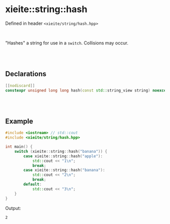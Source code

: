 # xieite::string::hash
Defined in header `<xieite/string/hash.hpp>`

<br/>

"Hashes" a string for use in a `switch`. Collisions may occur.

<br/><br/>

## Declarations
```cpp
[[nodiscard]]
constexpr unsigned long long hash(const std::string_view string) noexcept;
```

<br/><br/>

## Example
```cpp
#include <iostream> // std::cout
#include <xieite/string/hash.hpp>

int main() {
	switch (xieite::string::hash("banana")) {
		case xieite::string::hash("apple"):
			std::cout << "1\n";
			break;
		case xieite::string::hash("banana"):
			std::cout << "2\n";
			break;
		default:
			std::cout << "3\n";
	}
}
```
Output:
```
2
```
